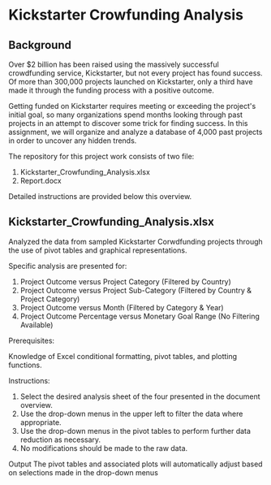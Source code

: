 # Kickstarter Crowfunding Analysis

## Background

Over $2 billion has been raised using the massively successful crowdfunding service, Kickstarter, but not every project has found success. Of more than 300,000 projects launched on Kickstarter, only a third have made it through the funding process with a positive outcome.

Getting funded on Kickstarter requires meeting or exceeding the project's initial goal, so many organizations spend months looking through past projects in an attempt to discover some trick for finding success. In this assignment, we will organize and analyze a database of 4,000 past projects in order to uncover any hidden trends.

The repository for this project work consists of two file:

1. Kickstarter_Crowfunding_Analysis.xlsx
2. Report.docx

Detailed instructions are provided below this overview.

## Kickstarter_Crowfunding_Analysis.xlsx

Analyzed the data from sampled Kickstarter Corwdfunding projects through the use of pivot tables and graphical representations. 

Specific analysis are presented for:

1. Project Outcome versus Project Category (Filtered by Country)
2. Project Outcome versus Project Sub-Category (Filtered by Country & Project Category)
3. Project Outcome versus Month (Filtered by Category & Year)
4. Project Outcome Percentage versus Monetary Goal Range (No Filtering Available)

Prerequisites:

Knowledge of Excel conditional formatting, pivot tables, and plotting functions.

Instructions:

1. Select the desired analysis sheet of the four presented in the document overview.
2. Use the drop-down menus in the upper left to filter the data where appropriate.
3. Use the drop-down menus in the pivot tables to perform further data reduction as necessary.
4. No modifications should be made to the raw data.

Output
The pivot tables and associated plots will automatically adjust based on selections made in the drop-down menus
